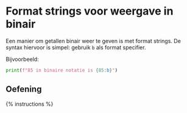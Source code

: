 # Format strings voor weergave in binair
Een manier om getallen binair weer te geven is met format strings. De syntax hiervoor is simpel: gebruik `b` als format specifier.

Bijvoorbeeld:

```python
print(f"85 in binaire notatie is {85:b}")
```

## Oefening
{% instructions %}
